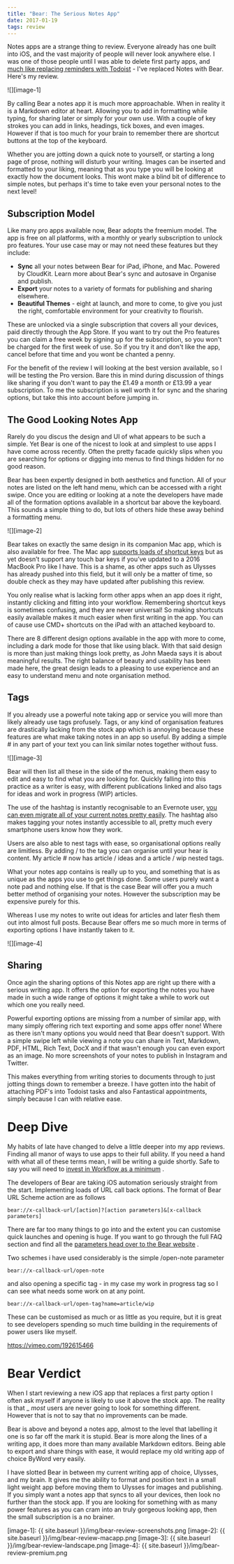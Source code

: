 ```yaml
---
title: "Bear: The Serious Notes App"
date: 2017-01-19
tags: review
---
```

Notes apps are a strange thing to review. Everyone already has one built into iOS, and the vast majority of people will never look anywhere else. I was one of those people until I was able to delete first party apps, and [much like replacing reminders with Todoist][1] - I've replaced Notes with Bear. Here's my review.

![][image-1]

By calling Bear a notes app it is much more approachable. When in reality it is a Markdown editor at heart. Allowing you to add in formatting while typing, for sharing later or simply for your own use. With a couple of key strokes you can add in links, headings, tick boxes, and even images. However if that is too much for your brain to remember there are shortcut buttons at the top of the keyboard.

Whether you are jotting down a quick note to yourself, or starting a long page of prose, nothing will disturb your writing. Images can be inserted and formatted to your liking, meaning that as you type you will be looking at exactly how the document looks. This wont make a blind bit of difference to simple notes, but perhaps it's time to take even your personal notes to the next level!

## Subscription Model
Like many pro apps available now, Bear adopts the freemium model. The app is free on all platforms, with a monthly or yearly subscription to unlock pro features. Your use case may or may not need these features but they include:
* **Sync** all your notes between Bear for iPad, iPhone, and Mac. Powered by CloudKit. Learn more about Bear's sync and autosave in Organise and publish.
* **Export** your notes to a variety of formats for publishing and sharing elsewhere.
* **Beautiful Themes** - eight at launch, and more to come, to give you just the right, comfortable environment for your creativity to flourish.

These are unlocked via a single subscription that covers all your devices, paid directly through the App Store. If you want to try out the Pro features you can claim a free week by signing up for the subscription, so you won't be charged for the first week of use. So if you try it and don't like the app, cancel before that time and you wont be chanted a penny.

For the benefit of the review I will looking at the best version available, so I will be testing the Pro version. Bare this in mind during discussion of things like sharing if you don't want to pay the £1.49 a month or £13.99 a year subscription. To me the subscription is well worth it for sync and the sharing options, but take this into account before jumping in.

## The Good Looking Notes App
Rarely do you discus the design and UI of what appears to be such a simple. Yet Bear is one of the nicest to look at and simplest to use apps I have come across recently. Often the pretty facade quickly slips when you are searching for options or digging into menus to find things hidden for no good reason.  

Bear has been expertly designed in both aesthetics and function. All of your notes are listed on the left hand menu, which can be accessed with a right swipe. Once you are editing or looking at a note the developers have made all of the formation options available in a shortcut bar above the keyboard. This sounds a simple thing to do, but lots of others hide these away behind a formatting menu.

![][image-2]

Bear takes on exactly the same design in its companion Mac app, which is also available for free. The Mac app [supports loads of shortcut keys][2] but as yet doesn’t support any touch bar keys if you’ve updated to a 2016 MacBook Pro like I have. This is a shame, as other apps such as Ulysses has already pushed into this field, but it will only be a matter of time, so double check as they may have updated after publishing this review.

You only realise what is lacking form other apps when an app does it right, instantly clicking and fitting into your workflow. Remembering shortcut keys is sometimes confusing, and they are never universal! So making shortcuts easily available makes it much easier when first writing in the app. You can of cause use CMD+ shortcuts on the iPad with an attached keyboard to.

There are 8 different design options available in the app with more to come, including a dark mode for those that like using black. With that said design is more than just making things look pretty, as John Maeda says it is about meaningful results. The right balance of beauty and usability has been made here, the great design leads to a pleasing to use experience and an easy to understand menu and note organisation method.

## Tags
If you already use a powerful note taking app or service you will more than likely already use tags profusely. Tags, or any kind of organisation features are drastically lacking from the stock app which is annoying because these features are what make taking notes in an app so useful. By adding a simple # in any part of your text you can link similar notes together without fuss.

![][image-3]

Bear will then list all these in the side of the menus, making them easy to edit and easy to find what you are looking for. Quickly falling into this practice as a writer is easy, with different publications linked and also tags for ideas and work in progress (WIP) articles.

The use of the hashtag is instantly recognisable to an Evernote user, [you can even migrate all of your current notes pretty easily][3].  The hashtag also makes tagging your notes instantly accessible to all, pretty much every smartphone users know how they work.

Users are also able to nest tags with ease, so organisational options really are limitless. By adding / to the tag you can organise until your hear is content. My article # now has article / ideas and a article / wip nested tags.

What your notes app contains is really up to you, and something that is as unique as the apps you use to get things done. Some users purely want a note pad and nothing else. If that is the case Bear will offer you a much better method of organising your notes. However the subscription may be expensive purely for this.

Whereas I use my notes to write out ideas for articles and later flesh them out into almost full posts. Because Bear offers me so much more in terms of exporting options I have instantly taken to it.

![][image-4]

## Sharing
Once agin the sharing options of this Notes app are right up there with a serious writing app. It offers the option for exporting the notes you have made in such a wide range of options it might take a while to work out which one you really need.

Powerful exporting options are missing from a number of similar app, with many simply offering rich text exporting and some apps offer none! Where as there isn't many options you would need that Bear doesn't support. With a simple swipe left while viewing a note you can share in Text, Markdown, PDF, HTML, Rich Text, DocX and if that wasn't enough you can even export as an image. No more screenshots of your notes to publish in Instagram and Twitter.

This makes everything from writing stories to documents through to just jotting things down to remember a breeze. I have gotten into the habit of attaching PDF's into Todoist tasks and also Fantastical appointments, simply because I can with relative ease.

# Deep Dive
My habits of late have changed to delve a little deeper into my app reviews. Finding all manor of ways to use apps to their full ability. If you need a hand with what all of these terms mean, I will be writing a guide shortly. Safe to say you will need to [invest in Workflow as a minimum][4] .

The developers of Bear are taking iOS automation seriously straight from the start. Implementing loads of URL call back options.  The format of Bear URL Scheme action are as follows
```
bear://x-callback-url/[action]?[action parameters]&[x-callback parameters]
```

There are far too many things to go into and the extent you can customise quick launches and opening is huge. If you want to go through the full FAQ section and find all the [parameters head over to the Bear website][5] .

Two schemes i have used considerably is the simple /open-note parameter
```
bear://x-callback-url/open-note
```
and also opening a specific tag -  in my case my work in progress tag so I can see what needs some work on at any point.
```
bear://x-callback-url/open-tag?name=article/wip
```
These can be customised as much or as little as you require, but it is great to see developers spending so much time building in the requirements of power users like myself.

https://vimeo.com/192615466

# Bear Verdict
When I start reviewing a new iOS app that replaces a first party option I often ask myself if anyone is likely to use it above the stock app. The reality is that \_
*most* users are never going to look for something different. However that is not to say that no improvements can be made.

Bear is above and beyond a notes app, almost to the level that labelling it one is so far off the mark it is stupid. Bear is more along the lines of a writing app, it does more than many available Markdown editors. Being able to export and share things with ease, it would replace my old writing app of choice ByWord very easily.

I have slotted Bear in between my current writing app of choice, Ulysses, and my brain. It gives me the ability to format and position text in a small light weight app before moving them to Ulysses for images and publishing. If you simply want a notes app that syncs to all your devices, then look no further than the stock app. If you are looking for something with as many power features as you can cram into an truly gorgeous looking app, then the small subscription is a no brainer.

[1]:	http://www.gr36.com/todoist-review/
[2]:	http://www.bear-writer.com/faq/Shortcuts/Mac%20shortcuts/
[3]:	http://www.bear-writer.com/faq/?q=migrate
[4]:	http://www.gr36.com/how-to-get-started-with-workflow/
[5]:	http://www.bear-writer.com/faq/X-callback-url%20Scheme%20documentation/

[image-1]:	{{ site.baseurl }}/img/bear-review-screenshots.png
[image-2]:	{{ site.baseurl }}/img/bear-review-macapp.png
[image-3]:	{{ site.baseurl }}/img/bear-review-landscape.png
[image-4]:	{{ site.baseurl }}/img/bear-review-premium.png
